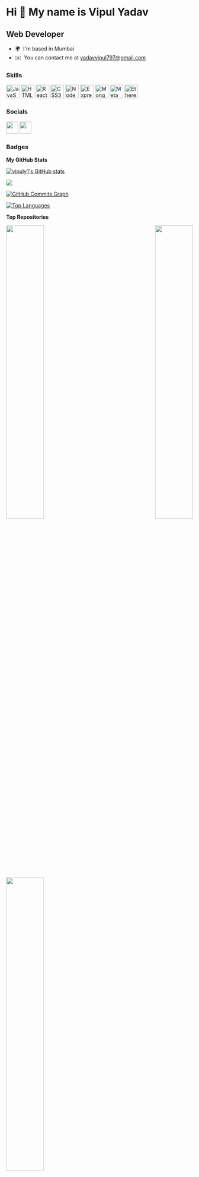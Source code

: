 Hi 👋 My name is Vipul Yadav
============================

Web Developer
-------------

* 🌍  I'm based in Mumbai
* ✉️  You can contact me at [yadavvipul797@gmail.com](mailto:yadavvipul797@gmail.com)

### Skills

<p align="left">
<a href="https://developer.mozilla.org/en-US/docs/Web/JavaScript" target="_blank" rel="noreferrer"><img src="https://raw.githubusercontent.com/danielcranney/readme-generator/main/public/icons/skills/javascript-colored.svg" width="36" height="36" alt="JavaScript" /></a>
<a href="https://developer.mozilla.org/en-US/docs/Glossary/HTML5" target="_blank" rel="noreferrer"><img src="https://raw.githubusercontent.com/danielcranney/readme-generator/main/public/icons/skills/html5-colored.svg" width="36" height="36" alt="HTML5" /></a>
<a href="https://reactjs.org/" target="_blank" rel="noreferrer"><img src="https://raw.githubusercontent.com/danielcranney/readme-generator/main/public/icons/skills/react-colored.svg" width="36" height="36" alt="React" /></a>
<a href="https://www.w3.org/TR/CSS/#css" target="_blank" rel="noreferrer"><img src="https://raw.githubusercontent.com/danielcranney/readme-generator/main/public/icons/skills/css3-colored.svg" width="36" height="36" alt="CSS3" /></a>
<a href="https://nodejs.org/en/" target="_blank" rel="noreferrer"><img src="https://raw.githubusercontent.com/danielcranney/readme-generator/main/public/icons/skills/nodejs-colored.svg" width="36" height="36" alt="NodeJS" /></a>
<a href="https://expressjs.com/" target="_blank" rel="noreferrer"><img src="https://raw.githubusercontent.com/danielcranney/readme-generator/main/public/icons/skills/express-colored.svg" width="36" height="36" alt="Express" /></a>
<a href="https://www.mongodb.com/" target="_blank" rel="noreferrer"><img src="https://raw.githubusercontent.com/danielcranney/readme-generator/main/public/icons/skills/mongodb-colored.svg" width="36" height="36" alt="MongoDB" /></a>
<a href="https://metamask.io/" target="_blank" rel="noreferrer"><img src="https://raw.githubusercontent.com/danielcranney/readme-generator/main/public/icons/skills/metamask-colored.svg" width="36" height="36" alt="MetaMask" /></a>
<a href="https://ethereum.org/en/" target="_blank" rel="noreferrer"><img src="https://raw.githubusercontent.com/danielcranney/readme-generator/main/public/icons/skills/ethereum-colored.svg" width="36" height="36" alt="Ethereum" /></a>
</p>


### Socials

<p align="left"> <a href="https://www.github.com/vipuly1" target="_blank" rel="noreferrer"><img src="https://raw.githubusercontent.com/danielcranney/readme-generator/main/public/icons/socials/github.svg" width="32" height="32" /></a> <a href="https://www.linkedin.com/in/vipul-yadav-158575210" target="_blank" rel="noreferrer"><img src="https://raw.githubusercontent.com/danielcranney/readme-generator/main/public/icons/socials/linkedin.svg" width="32" height="32" /></a></p>

### Badges

<b>My GitHub Stats</b>

<a href="http://www.github.com/vipuly1"><img src="https://github-readme-stats.vercel.app/api?username=vipuly1&show_icons=true&hide=prs,contribs&title_color=3382ed&text_color=ffffff&icon_color=14b8a6&bg_color=22272e&hide_border=true&show_icons=true" alt="vipuly1's GitHub stats" /></a>

<a href="http://www.github.com/vipuly1"><img src="https://github-readme-streak-stats.herokuapp.com/?user=vipuly1&stroke=ffffff&background=22272e&ring=3382ed&fire=3382ed&currStreakNum=ffffff&currStreakLabel=3382ed&sideNums=ffffff&sideLabels=ffffff&dates=ffffff&hide_border=true" /></a>

<a href="http://www.github.com/vipuly1"><img src="https://activity-graph.herokuapp.com/graph?username=vipuly1&bg_color=22272e&color=ffffff&line=14b8a6&point=ffffff&area_color=22272e&area=true&hide_border=true&custom_title=GitHub%20Commits%20Graph" alt="GitHub Commits Graph" /></a>

<a href="https://github.com/vipuly1" align="left"><img src="https://github-readme-stats.vercel.app/api/top-langs/?username=vipuly1&langs_count=10&title_color=3382ed&text_color=ffffff&icon_color=14b8a6&bg_color=22272e&hide_border=true&locale=en&custom_title=Top%20%Languages" alt="Top Languages" /></a>

<b>Top Repositories</b>

<div width="100%" align="center"><a href="https://github.com/vipuly1/fitnessWebApp" align="left"><img align="left" width="45%" src="https://github-readme-stats.vercel.app/api/pin/?username=vipuly1&repo=fitnessWebApp&title_color=3382ed&text_color=ffffff&icon_color=14b8a6&bg_color=22272e&hide_border=true&locale=en" /></a><a href="https://github.com/vipuly1/Basic-admin-panel-react" align="right"><img align="right" width="45%" src="https://github-readme-stats.vercel.app/api/pin/?username=vipuly1&repo=Basic-admin-panel-react&title_color=3382ed&text_color=ffffff&icon_color=14b8a6&bg_color=22272e&hide_border=true&locale=en" /></a></div><br /><br /><br /><br /><br /><br /><br />

<br /><br /><br /><br /><br />

<div width="100%" align="center"><a href="https://github.com/vipuly1/Shoplane" align="left"><img align="left" width="45%" src="https://github-readme-stats.vercel.app/api/pin/?username=vipuly1&repo=Shoplane&title_color=3382ed&text_color=ffffff&icon_color=14b8a6&bg_color=22272e&hide_border=true&locale=en" /></a></div>
